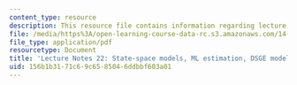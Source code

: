 ```yaml
---
content_type: resource
description: This resource file contains information regarding lecture 22.
file: /media/https%3A/open-learning-course-data-rc.s3.amazonaws.com/14-384-time-series-analysis-fall-2013/156b1b3171c69c6585046ddbbf603a01_MIT14_384F13_lec22.pdf
file_type: application/pdf
resourcetype: Document
title: 'Lecture Notes 22: State-space models, ML estimation, DSGE models'
uid: 156b1b31-71c6-9c65-8504-6ddbbf603a01
---
```

